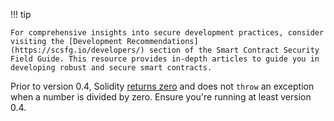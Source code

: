 !!! tip

    For comprehensive insights into secure development practices, consider visiting the [Development Recommendations](https://scsfg.io/developers/) section of the Smart Contract Security Field Guide. This resource provides in-depth articles to guide you in developing robust and secure smart contracts.

Prior to version 0.4, Solidity [returns zero](https://github.com/ethereum/solidity/issues/670) and
does not `throw` an exception when a number is divided by zero. Ensure you're running at least
version 0.4.
